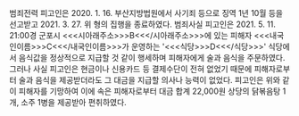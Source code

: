 범죄전력
피고인은 2020. 1. 16. 부산지방법원에서 사기죄 등으로 징역 1년 10월 등을 선고받고 2021. 3. 27. 위 형의 집행을 종료하였다.
범죄사실
피고인은 2021. 5. 11. 21:00경 군포시 <<<시아래주소>>>B<<</시아래주소>>>에 있는 피해자 <<<내국인이름>>>C<<</내국인이름>>>가 운영하는 '<<<식당>>>D<<</식당>>>' 식당에서 음식값을 정상적으로 지급할 것 같이 행세하며 피해자에게 술과 음식을 주문하였다. 그러나 사실 피고인은 현금이나 신용카드 등 결제수단이 전혀 없었기 때문에 피해자로부터 술과 음식을 제공받더라도 그 대금을 지급할 의사나 능력이 없었다.
피고인은 위와 같이 피해자를 기망하여 이에 속은 피해자로부터 대금 합계 22,000원 상당의 닭볶음탕 1개, 소주 1병을 제공받아 편취하였다.